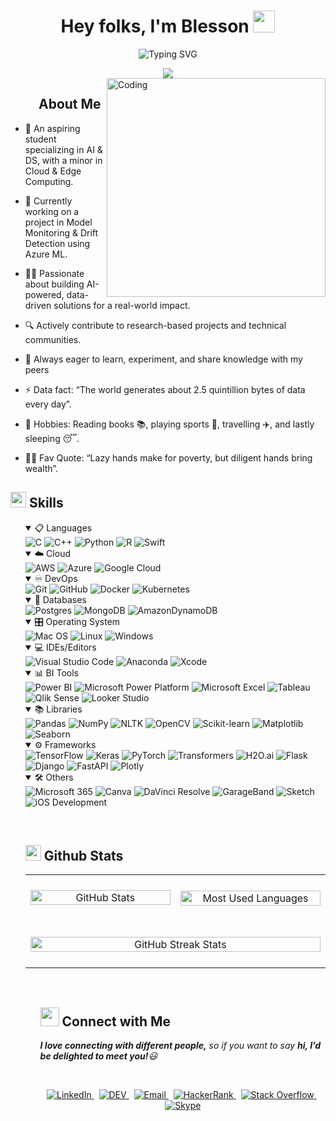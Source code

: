   <h1 align="center">Hey folks, I'm Blesson <img src="https://media.giphy.com/media/hvRJCLFzcasrR4ia7z/giphy.gif" width="35"></h1>
<div align="center">
<p><img src="https://readme-typing-svg.herokuapp.com?font=ROBOT&amp;size=25&amp;color=39FF14&amp;background=000000&amp;center=true&amp;vCenter=true&amp;width=1000&amp;lines=%3E+Welcome+to+my+GitHub+profile...!" alt="Typing SVG"></p>
<img src="https://user-images.githubusercontent.com/73097560/115834477-dbab4500-a447-11eb-908a-139a6edaec5c.gif">
</div>

<img align="right" alt="Coding" width="350" src="https://media.tenor.com/sBeBQDrCzJIAAAAd/similarweb-data.gif">
<h2 id="--about-me"><img src="https://c.tenor.com/NCRHhqkXrJYAAAAi/programmers-go-internet.gif" width="40" style="height:4px">  <b>About Me</b></h2>
<ul>
<li>
<p>🔭 An aspiring student specializing in AI &amp; DS, with a minor in Cloud &amp; Edge Computing. </p>
</li>
<li>
<p>👯 Currently working on a project in Model Monitoring &amp; Drift Detection using Azure ML.
</p></li>
<li>
<p>👨‍💻 Passionate about building AI-powered, data-driven solutions for a real-world impact. </p>
</li>
<li>
 <p>🔍 Actively contribute to research-based projects and technical communities. </p>
</li>
<li>
<p>💬 Always eager to learn, experiment, and share knowledge with my peers</p>
</li>
<li>
<p>⚡ Data fact: “The world generates about 2.5 quintillion bytes of data every day”.</p>
</li>
<li>
<p> 📅 Hobbies: Reading books 📚, playing sports 🎾, travelling ✈️,
  and lastly sleeping 😴.
</p></li>
<li>
<p>💪🏼 Fav Quote: “Lazy hands make for poverty, but diligent hands bring wealth”. </p>
</li>
</ul>
<h2 id="-skills"><img src="https://media2.giphy.com/media/QssGEmpkyEOhBCb7e1/giphy.gif?cid=ecf05e47a0n3gi1bfqntqmob8g9aid1oyj2wr3ds3mg700bl&amp;rid=giphy.gif" width="25"><b> Skills</b></h2>
<p align="center">
</p><ul>
<details open="">
  <summary>📋 Languages</summary>
  <img src="https://img.shields.io/badge/c-%2300599C.svg?style=for-the-badge&amp;logo=c&amp;logoColor=white" alt="C">
  <img src="https://img.shields.io/badge/c++-%2300599C.svg?style=for-the-badge&amp;logo=c%2B%2B&amp;logoColor=white" alt="C++">
  <img src="https://img.shields.io/badge/python-3670A0?style=for-the-badge&amp;logo=python&amp;logoColor=ffdd54" alt="Python">
  <img src="https://img.shields.io/badge/r-%23276DC3.svg?style=for-the-badge&amp;logo=r&amp;logoColor=white" alt="R">
  <img src="https://img.shields.io/badge/swift-%23FA7343.svg?style=for-the-badge&amp;logo=swift&amp;logoColor=white" alt="Swift">
</details>

<details open="">
  <summary>☁️ Cloud</summary>
  <img src="https://img.shields.io/badge/AWS-%23FF9900.svg?style=for-the-badge&amp;logo=amazonaws&amp;logoColor=white" alt="AWS">
  <img src="https://img.shields.io/badge/Azure-%230072C6.svg?style=for-the-badge&amp;logo=microsoft-azure&amp;logoColor=white" alt="Azure">
  <img src="https://img.shields.io/badge/GoogleCloud-%234285F4.svg?style=for-the-badge&amp;logo=google-cloud&amp;logoColor=white" alt="Google Cloud">
</details>

<details open="">
  <summary>♾️ DevOps</summary>
  <img src="https://img.shields.io/badge/git-%23F05033.svg?style=for-the-badge&amp;logo=git&amp;logoColor=white" alt="Git">
  <img src="https://img.shields.io/badge/github-%23121011.svg?style=for-the-badge&amp;logo=github&amp;logoColor=white" alt="GitHub">
  <img src="https://img.shields.io/badge/docker-%230db7ed.svg?style=for-the-badge&amp;logo=docker&amp;logoColor=white" alt="Docker">
  <img src="https://img.shields.io/badge/kubernetes-%23326ce5.svg?style=for-the-badge&amp;logo=kubernetes&amp;logoColor=white" alt="Kubernetes">
</details>

<details open="">
  <summary>💾 Databases</summary>
  <img src="https://img.shields.io/badge/postgresql-%23336791.svg?style=for-the-badge&amp;logo=postgresql&amp;logoColor=white" alt="Postgres">
  <img src="https://img.shields.io/badge/mongodb-%2347A248.svg?style=for-the-badge&amp;logo=mongodb&amp;logoColor=white" alt="MongoDB">
  <img src="https://img.shields.io/badge/Amazon%20DynamoDB-4053D6?style=for-the-badge&amp;logo=amazon-dynamodb&amp;logoColor=white" alt="AmazonDynamoDB">
</details>

<details open="">
  <summary>🎛️ Operating System</summary>
  <img src="https://img.shields.io/badge/mac%20os-000000?style=for-the-badge&amp;logo=macos&amp;logoColor=F0F0F0" alt="Mac OS">
  <img src="https://img.shields.io/badge/linux-FCC624?style=for-the-badge&amp;logo=linux&amp;logoColor=black" alt="Linux">
  <img src="https://img.shields.io/badge/windows-0078D6?style=for-the-badge&amp;logo=windows&amp;logoColor=white" alt="Windows">
</details>

<details open="">
  <summary>💻 IDEs/Editors</summary>
  <img src="https://img.shields.io/badge/Visual%20Studio%20Code-0078d7.svg?style=for-the-badge&amp;logo=visual-studio-code&amp;logoColor=white" alt="Visual Studio Code">
  <img src="https://img.shields.io/badge/Anaconda-44A833.svg?style=for-the-badge&amp;logo=anaconda&amp;logoColor=white" alt="Anaconda">
  <img src="https://img.shields.io/badge/Xcode-007AFF.svg?style=for-the-badge&amp;logo=xcode&amp;logoColor=white" alt="Xcode">
</details>

<details open="">
  <summary>📊 BI Tools</summary>
  <img src="https://img.shields.io/badge/Power%20BI-F2C811?style=for-the-badge&amp;logo=power-bi&amp;logoColor=black" alt="Power BI">
  <img src="https://img.shields.io/badge/Microsoft%20Power%20Platform-747474?style=for-the-badge&amp;logo=microsoft-power-platform&amp;logoColor=white" alt="Microsoft Power Platform">
  <img src="https://img.shields.io/badge/Microsoft%20Excel-217346?style=for-the-badge&amp;logo=microsoft-excel&amp;logoColor=white" alt="Microsoft Excel">
  <img src="https://img.shields.io/badge/Tableau-E97627?style=for-the-badge&amp;logo=tableau&amp;logoColor=white" alt="Tableau">
  <img src="https://img.shields.io/badge/QlikSense-4C528A?style=for-the-badge&amp;logo=qlik&amp;logoColor=white" alt="Qlik Sense">
  <img src="https://img.shields.io/badge/Looker%20Studio-4285F4?style=for-the-badge&amp;logo=lookerstudio&amp;logoColor=white" alt="Looker Studio">
</details>
<details open="">
  <summary>📚 Libraries</summary>
  <img src="https://img.shields.io/badge/pandas-150458?style=for-the-badge&amp;logo=pandas&amp;logoColor=white" alt="Pandas">
  <img src="https://img.shields.io/badge/numpy-013243?style=for-the-badge&amp;logo=numpy&amp;logoColor=white" alt="NumPy">
  <img src="https://img.shields.io/badge/nltk-5c3a24?style=for-the-badge&amp;logo=nltk&amp;logoColor=white" alt="NLTK">
  <img src="https://img.shields.io/badge/opencv-ffffff?style=for-the-badge&amp;logo=opencv&amp;logoColor=black" alt="OpenCV">
  <img src="https://img.shields.io/badge/scikit-learn-f7931e?style=for-the-badge&amp;logo=scikit-learn&amp;logoColor=white" alt="Scikit-learn">
  <img src="https://img.shields.io/badge/matplotlib-11557c?style=for-the-badge&amp;logo=matplotlib&amp;logoColor=white" alt="Matplotlib">
  <img src="https://img.shields.io/badge/seaborn-27404e?style=for-the-badge&amp;logo=seaborn&amp;logoColor=white" alt="Seaborn">
</details>

<details open="">
  <summary>⚙️ Frameworks</summary>
  <img src="https://img.shields.io/badge/tensorflow-ff6f00?style=for-the-badge&amp;logo=tensorflow&amp;logoColor=white" alt="TensorFlow">
  <img src="https://img.shields.io/badge/keras-d00000?style=for-the-badge&amp;logo=keras&amp;logoColor=white" alt="Keras">
  <img src="https://img.shields.io/badge/pytorch-ee4c2c?style=for-the-badge&amp;logo=pytorch&amp;logoColor=white" alt="PyTorch">
  <img src="https://img.shields.io/badge/transformers-0052cc?style=for-the-badge&amp;logo=transformers&amp;logoColor=white" alt="Transformers">
  <img src="https://img.shields.io/badge/h2o.ai-0082fc?style=for-the-badge&amp;logo=h2o&amp;logoColor=white" alt="H2O.ai">
  <img src="https://img.shields.io/badge/flask-000000?style=for-the-badge&amp;logo=flask&amp;logoColor=white" alt="Flask">
  <img src="https://img.shields.io/badge/django-092e20?style=for-the-badge&amp;logo=django&amp;logoColor=white" alt="Django">
  <img src="https://img.shields.io/badge/fastapi-009688?style=for-the-badge&amp;logo=fastapi&amp;logoColor=white" alt="FastAPI">
  <img src="https://img.shields.io/badge/plotly-3f4f82?style=for-the-badge&amp;logo=plotly&amp;logoColor=white" alt="Plotly">
</details>
<details open="">
  <summary>🛠️ Others</summary>
  <img src="https://img.shields.io/badge/Microsoft%20365-0078D4?style=for-the-badge&amp;logo=microsoftoffice&amp;logoColor=white" alt="Microsoft 365">
  <img src="https://img.shields.io/badge/Canva-00C4CC?style=for-the-badge&amp;logo=canva&amp;logoColor=white" alt="Canva">
  <img src="https://img.shields.io/badge/DaVinci%20Resolve-1A1A1A?style=for-the-badge&amp;logo=blackmagicdesign&amp;logoColor=white" alt="DaVinci Resolve">
  <img src="https://img.shields.io/badge/GarageBand-999999?style=for-the-badge&amp;logo=garageband&amp;logoColor=white" alt="GarageBand">
  <img src="https://img.shields.io/badge/Sketch-FFB387?style=for-the-badge&amp;logo=sketch&amp;logoColor=black" alt="Sketch">
  <img src="https://img.shields.io/badge/iOS-000000?style=for-the-badge&amp;logo=ios&amp;logoColor=white" alt="iOS Development">
</details>
<p></p>
<br> 
<h2 id="-github-stats"><img src="https://media.giphy.com/media/iY8CRBdQXODJSCERIr/giphy.gif" width="25"> <b>Github Stats</b></h2>
<table width="100%" align="center">
  <tbody><tr>
    <td width="25%" align="center" halign="top">
      <img src="https://github-readme-stats.vercel.app/api?username=blesson1506&amp;theme=dark&amp;show_icons=true" width="100%" alt="GitHub Stats">
    </td>
    <td width="25%" align="center" halign="top" style="padding-top:25px; padding-bottom:25px">
      <img src="https://github-readme-stats.vercel.app/api/top-langs?username=blesson1506&amp;show_icons=true&amp;locale=en&amp;layout=compact&amp;theme=dark&amp;" width="100%" alt="Most Used Languages">
    </td>
  </tr>
   <tr>
    <td colspan="2" align="center" style="padding-top:25px; padding-bottom:25px">
      <img src="https://github-readme-streak-stats.herokuapp.com/?user=blesson1506&amp;theme=dark&amp; fire=FF801F&amp;currStreakNum=FFBE69&amp;currStreakLabel=FFBE69" width="100%" alt="GitHub Streak Stats">
    </td>
  </tr>
</tbody></table>
<ul>
<br>
<h2 id="-connect-with-me"><img src="https://media.giphy.com/media/LnQjpWaON8nhr21vNW/giphy.gif" width="30"> <b>Connect with Me</b></h2>
<p><em><b>I love connecting with different people,</b> so if you want to say <b>hi, I’d be delighted to meet you!</b>😃</em></p>
<br>

<p align="center">
  <a href="https://www.linkedin.com/in/blesson-sudarsanam/">
    <img src="https://img.shields.io/badge/LinkedIn-%230077B5.svg?style=for-the-badge&amp;logo=linkedin&amp;logoColor=white" alt="LinkedIn">
  </a>
  &nbsp;
  <a href="https://www.linkedin.com/in/blesson-sudarsanam/">
    <img src="https://img.shields.io/badge/DEV-to%20the%20point-black?style=for-the-badge&amp;logo=dev.to&amp;logoColor=white" alt="DEV">
  </a>
  &nbsp;
  <a href="mailto:blesson1506@gmail.com">
    <img src="https://img.shields.io/badge/Email-D14836?style=for-the-badge&amp;logo=gmail&amp;logoColor=white" alt="Email">
  </a>
  &nbsp;
  <a href="https://www.linkedin.com/in/blesson-sudarsanam/">
    <img src="https://img.shields.io/badge/HackerRank-2EC866?style=for-the-badge&amp;logo=hackerrank&amp;logoColor=white" alt="HackerRank">
  </a>
  &nbsp;
  <a href="https://www.linkedin.com/in/blesson-sudarsanam/">
    <img src="https://img.shields.io/badge/StackOverflow-FE7A16?style=for-the-badge&amp;logo=stackoverflow&amp;logoColor=white" alt="Stack Overflow">
  </a>
  &nbsp;
  <a href="https://www.linkedin.com/in/blesson-sudarsanam/">
    <img src="https://img.shields.io/badge/Skype-00AFF0?style=for-the-badge&amp;logo=skype&amp;logoColor=white" alt="Skype">
  </a>
</p>
</ul></ul>
